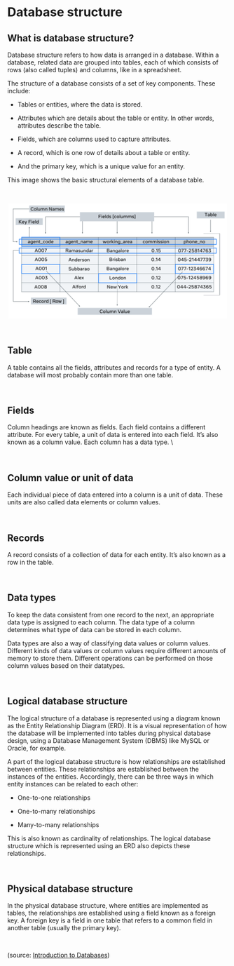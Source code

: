 # Database structure

## What is database structure?

Database structure refers to how data is arranged in a database. Within a database, related data are grouped into tables, each of which consists of rows (also called tuples) and columns, like in a spreadsheet.

The structure of a database consists of a set of key components. These include:      

- Tables or entities, where the data is stored. 

- Attributes which are details about the table or entity. In other words, attributes describe the table.  

- Fields, which are columns used to capture attributes. 

- A record, which is one row of details about a table or entity. 

- And the primary key, which is a unique value for an entity. 

This image shows the basic structural elements of a database table.

&nbsp;

<img src="../images/db-structure.png" alt="db-structure" width="500" style="margin-left: auto; margin-right: auto; display: block;"/>

&nbsp;

## Table

A table contains all the fields, attributes and records for a type of entity. A database will most probably contain more than one table.

&nbsp;

## Fields

Column headings are known as fields. Each field contains a different attribute. For every table, a unit of data is entered into each field. It’s also known as a column value. Each column has a data type. \

&nbsp;

## Column value or unit of data

Each individual piece of data entered into a column is a unit of data. These units are also called data elements or column values.

&nbsp;

## Records

A record consists of a collection of data for each entity. It’s also known as a row in the table.

&nbsp;

## Data types

To keep the data consistent from one record to the next, an appropriate data type is assigned to each column. The data type of a column determines what type of data can be stored in each column.

Data types are also a way of classifying data values or column values. Different kinds of data values or column values require different amounts of memory to store them. Different operations can be performed on those column values based on their datatypes.

&nbsp;

## Logical database structure

The logical structure of a database is represented using a diagram known as the Entity Relationship Diagram (ERD). It is a visual representation of how the database will be implemented into tables during physical database design, using a Database Management System (DBMS) like MySQL or Oracle, for example. 

A part of the logical database structure is how relationships are established between entities. These relationships are established between the instances of the entities. Accordingly, there can be three ways in which entity instances can be related to each other:

- One-to-one relationships 

- One-to-many relationships 

- Many-to-many relationships 

This is also known as cardinality of relationships. The logical database structure which is represented using an ERD also depicts these relationships.

&nbsp;

## Physical database structure

In the physical database structure, where entities are implemented as tables, the relationships are established using a field known as a foreign key. A foreign key is a field in one table that refers to a common field in another table (usually the primary key). 

&nbsp;

(source: [Introduction to Databases](https://www.coursera.org/learn/introduction-to-databases))